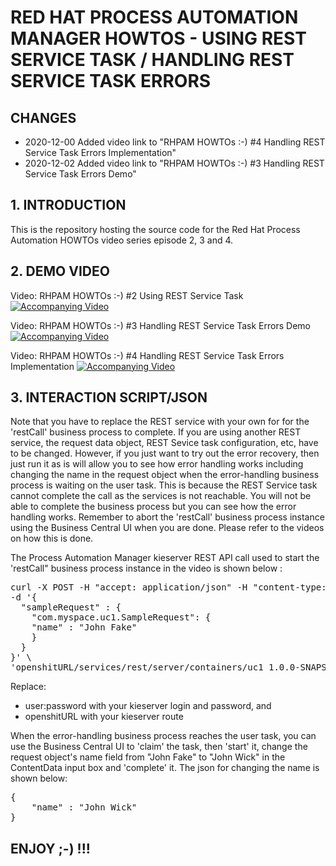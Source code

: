 # RED HAT PROCESS AUTOMATION MANAGER HOWTOS - USING REST SERVICE TASK / HANDLING REST SERVICE TASK ERRORS

## CHANGES
* 2020-12-00 Added video link to "RHPAM HOWTOs :-) #4 Handling REST Service Task Errors Implementation"
* 2020-12-02 Added video link to "RHPAM HOWTOs :-) #3 Handling REST Service Task Errors Demo"

## 1. INTRODUCTION

This is the repository hosting the source code for the Red Hat Process Automation HOWTOs video series episode 2, 3 and 4.

## 2. DEMO VIDEO

Video: RHPAM HOWTOs :-) #2 Using REST Service Task
[![Accompanying Video](http://img.youtube.com/vi/_LKWPX7agKc/0.jpg)](http://www.youtube.com/watch?v=_LKWPX7agKc)   

Video: RHPAM HOWTOs :-) #3 Handling REST Service Task Errors Demo
[![Accompanying Video](http://img.youtube.com/vi/9C4zEVA-rQs/0.jpg)](http://www.youtube.com/watch?v=9C4zEVA-rQs)

Video: RHPAM HOWTOs :-) #4 Handling REST Service Task Errors Implementation
[![Accompanying Video](http://img.youtube.com/vi/rfi99tTfEyo/0.jpg)](http://www.youtube.com/watch?v=rfi99tTfEyo)

## 3. INTERACTION SCRIPT/JSON
Note that you have to replace the REST service with your own for for the 'restCall' business process to complete. If you are using another REST service, the request data object, REST Sevice task configuration, etc, have to be changed. However, if you just want to try out the error recovery, then just run it as is will allow you to see how error handling works including changing the name in the request object when the error-handling business process is waiting on the user task. This is because the REST Service task cannot complete the call as the services is not reachable. You will not be able to complete the business process but you can see how the error handling works. Remember to abort the 'restCall' business process instance using the Business Central UI when you are done. Please refer to the videos on how this is done.

The Process Automation Manager kieserver REST API call used to start the 'restCall" business process instance in the video is shown below :
<pre>
curl -X POST -H "accept: application/json" -H "content-type: application/json" -u user:password \
-d '{
  "sampleRequest" : {
    "com.myspace.uc1.SampleRequest": {
    "name" : "John Fake"
    }
  }
}' \
'openshitURL/services/rest/server/containers/uc1_1.0.0-SNAPSHOT/processes/uc1.restCall/instances'
</pre>

Replace:
* user:password with your kieserver login and password, and
* openshitURL with your kieserver route

When the error-handling business process reaches the user task, you can use the Business Central UI to 'claim' the task, then 'start' it, change the request object's name field from "John Fake" to "John Wick" in the ContentData input box and 'complete' it. The json for changing the name is shown below:
<pre>
{
    "name" : "John Wick"
}
</pre>



## ENJOY ;-) !!! 
